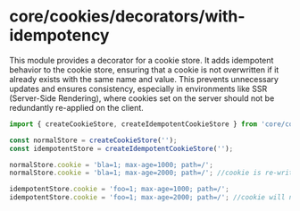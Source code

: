 # core/cookies/decorators/with-idempotency

This module provides a decorator for a cookie store.
It adds idempotent behavior to the cookie store, ensuring that a cookie is not overwritten if it already exists with the same name and value.
This prevents unnecessary updates and ensures consistency, especially in environments like SSR (Server-Side Rendering), where cookies set on the server should not be redundantly re-applied on the client.

```js
import { createCookieStore, createIdempotentCookieStore } from 'core/cookies';

const normalStore = createCookieStore('');
const idempotentStore = createIdempotentCookieStore('');

normalStore.cookie = 'bla=1; max-age=1000; path=/';
normalStore.cookie = 'bla=1; max-age=2000; path=/'; //cookie is re-written, max-age is updated

idempotentStore.cookie = 'foo=1; max-age=1000; path=/';
idempotentStore.cookie = 'foo=1; max-age=2000; path=/'; //cookie will not be re-written
```

